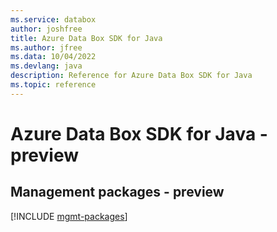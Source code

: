 ```yaml
---
ms.service: databox
author: joshfree
title: Azure Data Box SDK for Java
ms.author: jfree
ms.data: 10/04/2022
ms.devlang: java
description: Reference for Azure Data Box SDK for Java
ms.topic: reference
---
```

# Azure Data Box SDK for Java - preview

## Management packages - preview
[!INCLUDE [mgmt-packages](data-box-mgmt-index.md)]